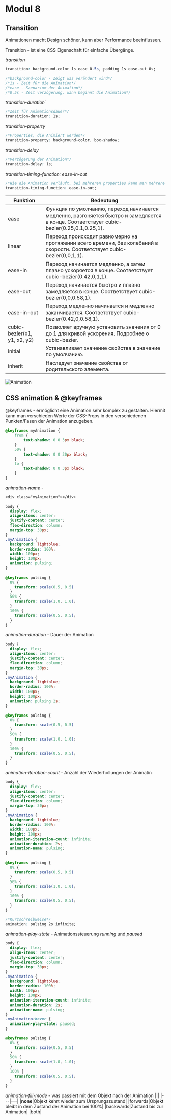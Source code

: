 # Modul 8

## Transition

Animationen macht Design schöner, kann aber Performance beeinflussen.

Transition - ist eine CSS Eigenschaft für einfache Übergänge.

_transition_
```css
transition: background-color 1s ease 0.5s, padding 1s ease-out 0s;

/*background-color - Zeigt was verändert wird*/
/*1s - Zeit für die Animation*/
/*ease - Szenarium der Animation*/
/*0.5s - Zeit verzögerung, wann beginnt die Animation*/
```

_transition-duration_`
```css
/*Zeit für Animationsdauer*/
transition-duration: 1s;
```

_transition-property_
```css
/*Properties, die Animiert werden*/
transition-property: background-color, box-shadow;
```

_transition-delay_
```css
/*Verzögerung der Animation*/
transition-delay: 1s;
```

_transition-timing-function: ease-in-out_
```css
/*Wie die Animation verläuft, bei mehreren properties kann man mehrere Funktionen angeben*/
transition-timing-function: ease-in-out;
```

|Funktion|Bedeutung|
|---|---|
|ease|Функция по умолчанию, переход начинается медленно, разгоняется быстро и замедляется в конце. Соответствует cubic-bezier(0.25,0.1,0.25,1).|
|linear|Переход происходит равномерно на протяжении всего времени, без колебаний в скорости. Соответствует cubic-bezier(0,0,1,1).|
|ease-in|Переход начинается медленно, а затем плавно ускоряется в конце. Соответствует cubic-bezier(0.42,0,1,1).|
|ease-out|Переход начинается быстро и плавно замедляется в конце. Соответствует cubic-bezier(0,0,0.58,1).|
|ease-in-out|Переход медленно начинается и медленно заканчивается. Соответствует cubic-bezier(0.42,0,0.58,1).|
|cubic-bezier(x1, y1, x2, y2)|Позволяет вручную установить значения от 0 до 1 для кривой ускорения. Подробнее о cubic-bezier.|
|initial|Устанавливает значение свойства в значение по умолчанию.|
|inherit|Наследует значение свойства от родительского элемента.|

![Animation](img/frpro_m8_u1_1_new.png)

## CSS animation & @keyframes

@keyframes - ermöglicht eine Animation sehr komplex zu gestalten. Hiermit kann man verschieden Werte der CSS-Props in den verschiedenen Punkten/Fasen der Animation anzugeben. 
```css
@keyframes myAnimation {
    from {
        text-shadow: 0 0 3px black;
    }
    50% {
        text-shadow: 0 0 30px black;
    }
    to {
        text-shadow: 0 0 3px black;
    }
}
```

_animation-name_ - 
```css
<div class="myAnimation"></div>

body {  
  display: flex;
  align-items: center;
  justify-content: center;
  flex-direction: column;
  margin-top: 30px;
}
.myAnimation {
  background: lightblue;
  border-radius: 100%;
  width: 100px;
  height: 100px;
  animation: pulsing;
}
 
@keyframes pulsing {
  0% {
    transform: scale(0.5, 0.5)
  }
  50% {
    transform: scale(1.0, 1.0);
  }
  100% {
    transform: scale(0.5, 0.5);
  }
}
```

_animation-duration_ - Dauer der Animation
```css
body {  
  display: flex;
  align-items: center;
  justify-content: center;
  flex-direction: column;
  margin-top: 30px;
}
.myAnimation {
  background: lightblue;
  border-radius: 100%;
  width: 100px;
  height: 100px;
  animation: pulsing 2s;
}
 
@keyframes pulsing {
  0% {
    transform: scale(0.5, 0.5)
  }
  50% {
    transform: scale(1.0, 1.0);
  }
  100% {
    transform: scale(0.5, 0.5);
  }
}
```

_animation-iteration-count_ - Anzahl der Wiederhollungen der Animatin
```css
body {  
  display: flex;
  align-items: center;
  justify-content: center;
  flex-direction: column;
  margin-top: 30px;
}
.myAnimation {
  background: lightblue;
  border-radius: 100%;
  width: 100px;
  height: 100px;
  animation-iteration-count: infinite;
  animation-duration: 2s;
  animation-name: pulsing;
}
 
@keyframes pulsing {
  0% {
    transform: scale(0.5, 0.5)
  }
  50% {
    transform: scale(1.0, 1.0);
  }
  100% {
    transform: scale(0.5, 0.5);
  }
}

/*Kurzschreibweise*/
animation: pulsing 2s infinite;
```

_animation-play-state_ - Animationssteuerung _running_ und _paused_
```css
body {  
  display: flex;
  align-items: center;
  justify-content: center;
  flex-direction: column;
  margin-top: 30px;
}
.myAnimation {
  background: lightblue;
  border-radius: 100%;
  width: 100px;
  height: 100px;
  animation-iteration-count: infinite;
  animation-duration: 2s;
  animation-name: pulsing;
}
.myAnimation:hover {
  animation-play-state: paused;
}
 
@keyframes pulsing {
  0% {
    transform: scale(0.5, 0.5)
  }
  50% {
    transform: scale(1.0, 1.0);
  }
  100% {
    transform: scale(0.5, 0.5);
  }
}
``` 

_animation-fill-mode_ - was passiert mit dem Objekt nach der Animation
|||
|---|---|
|__none__|Objekt kehrt wieder zum Ursprungszustand|
|forwards|Objekt bleibt in dem Zustand der Animation bei 100%|
|backwards|Zustand bis zur Animation|
|both|

